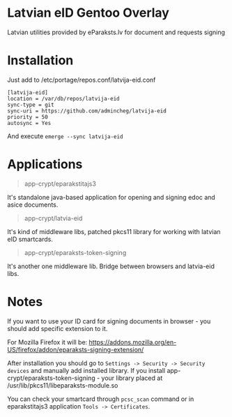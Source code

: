 # Latvian eID Gentoo Overlay

Latvian utilities provided by eParaksts.lv for document and requests signing

# Installation

Just add to /etc/portage/repos.conf/latvija-eid.conf
```
[latvija-eid]
location = /var/db/repos/latvija-eid
sync-type = git
sync-uri = https://github.com/admincheg/latvija-eid
priority = 50
autosync = Yes
```

And execute `emerge --sync latvija-eid`
# Applications

> app-crypt/eparakstitajs3

It's standalone java-based application for opening and signing edoc and asice documents.

> app-crypt/latvia-eid

It's kind of middleware libs, patched pkcs11 library for working with latvian eID smartcards.

> app-crypt/eparaksts-token-signing

It's another one middleware lib. Bridge between browsers and latvia-eid libs.

# Notes

If you want to use your ID card for signing documents in browser - you should add specific extension to it.

For Mozilla Firefox it will be: https://addons.mozilla.org/en-US/firefox/addon/eparaksts-signing-extension/

After installation you should go to `Settings -> Security -> Security devices` and manually add installed library.
If you install app-crypt/eparaksts-token-signing - your library placed at /usr/lib/pkcs11/libeparaksts-module.so

You can check your smartcard through `pcsc_scan` command or in eparakstitajs3 application `Tools -> Certificates`.
